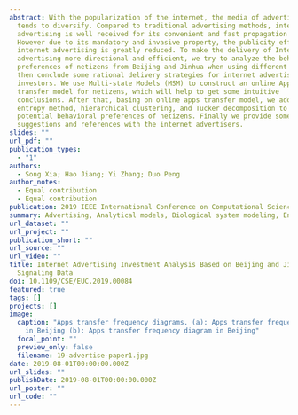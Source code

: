 ```yaml
---
abstract: With the popularization of the internet, the media of advertising
  tends to diversify. Compared to traditional advertising methods, internet
  advertising is well received for its convenient and fast propagation mode.
  However due to its mandatory and invasive property, the publicity effect of
  internet advertising is greatly reduced. To make the delivery of Internet
  advertising more directional and efficient, we try to analyze the behavioral
  preferences of netizens from Beijing and Jinhua when using different Apps, and
  then conclude some rational delivery strategies for internet advertising
  investors. We use Multi-state Models (MSM) to construct an online Apps
  transfer model for netizens, which will help to get some intuitive
  conclusions. After that, basing on online apps transfer model, we adopt
  entropy method, hierarchical clustering, and Tucker decomposition to mine the
  potential behavioral preferences of netizens. Finally we provide some
  suggestions and references with the internet advertisers.
slides: ""
url_pdf: ""
publication_types:
  - "1"
authors:
  - Song Xia; Hao Jiang; Yi Zhang; Duo Peng
author_notes:
  - Equal contribution
  - Equal contribution
publication: 2019 IEEE International Conference on Computational Science and Engineering
summary: Advertising, Analytical models, Biological system modeling, Entropy, Sociology
url_dataset: ""
url_project: ""
publication_short: ""
url_source: ""
url_video: ""
title: Internet Advertising Investment Analysis Based on Beijing and Jinhua
  Signaling Data
doi: 10.1109/CSE/EUC.2019.00084
featured: true
tags: []
projects: []
image:
  caption: "Apps transfer frequency diagrams. (a): Apps transfer frequency diagram
    in Beijing (b): Apps transfer frequency diagram in Beijing"
  focal_point: ""
  preview_only: false
  filename: 19-advertise-paper1.jpg
date: 2019-08-01T00:00:00.000Z
url_slides: ""
publishDate: 2019-08-01T00:00:00.000Z
url_poster: ""
url_code: ""
---
```

